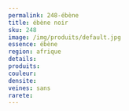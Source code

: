 ```yaml
---
permalink: 248-ébène
title: ébène noir
sku: 248
image: /img/produits/default.jpg
essence: ébène
region: afrique
details: 
produits: 
couleur: 
densite: 
veines: sans
rarete: 
---
```

